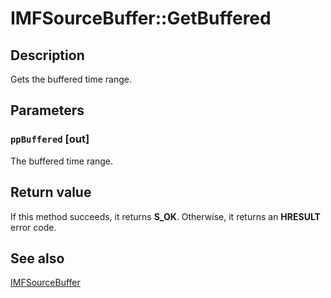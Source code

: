 # IMFSourceBuffer::GetBuffered

## Description

Gets the buffered time range.

## Parameters

### `ppBuffered` [out]

The buffered time range.

## Return value

If this method succeeds, it returns **S_OK**. Otherwise, it returns an **HRESULT** error code.

## See also

[IMFSourceBuffer](https://learn.microsoft.com/windows/desktop/api/mfmediaengine/nn-mfmediaengine-imfsourcebuffer)